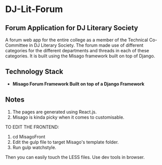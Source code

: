 # DJ-Lit-Forum
## Forum Application for DJ Literary Society

A forum web app for the entire college as a member of the Technical Co-Committee in DJ Literary Society. The forum made use of different categories for the different departments and threads in each of these categories. It is built using the Misago framework built on top of Django.

## Technology Stack
- **Misago Forum Framework Built on top of a Django Framework**

## Notes
1. The pages are generated using React.js.
2. Misago is kinda picky when it comes to customisable.

TO EDIT THE FRONTEND:
1. cd MisagoFront
2. Edit the gulp file to target Misago's template folder.
3. Run gulp watchstyle.

Then you can easily touch the LESS files. Use dev tools in browser.
